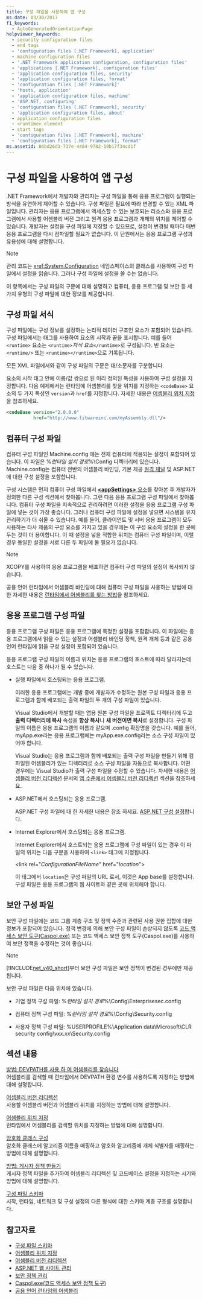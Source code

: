 ```yaml
---
title: 구성 파일을 사용하여 앱 구성
ms.date: 03/30/2017
f1_keywords:
  - AutoGeneratedOrientationPage
helpviewer_keywords:
  - security configuration files
  - end tags
  - 'configuration files [.NET Framework], application'
  - machine configuration files
  - '.NET Framework application configuration, configuration files'
  - 'applications [.NET Framework], configuration files'
  - 'application configuration files, security'
  - 'application configuration files, format'
  - 'configuration files [.NET Framework]'
  - 'hosts, application'
  - 'application configuration files, machine'
  - 'ASP.NET, configuring'
  - 'configuration files [.NET Framework], security'
  - 'application configuration files, about'
  - application configuration files
  - <runtime> element
  - start tags
  - 'configuration files [.NET Framework], machine'
  - 'configuration files [.NET Framework], format'
ms.assetid: 86bd26d3-737e-4484-9782-19b17f34cd1f
---
```

# <a name="configuring-apps-by-using-configuration-files"></a>구성 파일을 사용하여 앱 구성
.NET Framework에서 개발자와 관리자는 구성 파일을 통해 응용 프로그램이 실행되는 방식을 유연하게 제어할 수 있습니다. 구성 파일은 필요에 따라 변경할 수 있는 XML 파일입니다. 관리자는 응용 프로그램에서 액세스할 수 있는 보호되는 리소스와 응용 프로그램에서 사용할 어셈블리 버전 그리고 원격 응용 프로그램과 개체의 위치를 제어할 수 있습니다. 개발자는 설정을 구성 파일에 저장할 수 있으므로, 설정이 변경될 때마다 매번 응용 프로그램을 다시 컴파일할 필요가 없습니다. 이 단원에서는 응용 프로그램 구성과 유용성에 대해 설명합니다.  
  
> [!NOTE]
>  관리 코드는 <xref:System.Configuration> 네임스페이스의 클래스를 사용하여 구성 파일에서 설정을 읽습니다. 그러나 구성 파일에 설정을 쓸 수는 없습니다.  
  
 이 항목에서는 구성 파일의 구문에 대해 설명하고 컴퓨터, 응용 프로그램 및 보안 등 세 가지 유형의 구성 파일에 대한 정보를 제공합니다.  
  
## <a name="configuration-file-format"></a>구성 파일 서식  
 구성 파일에는 구성 정보를 설정하는 논리적 데이터 구조인 요소가 포함되어 있습니다. 구성 파일에서는 태그를 사용하여 요소의 시작과 끝을 표시합니다. 예를 들어 `<runtime>` 요소는 `<runtime>`*자식 요소*`</runtime>`로 구성됩니다. 빈 요소는 `<runtime/>` 또는 `<runtime></runtime>`으로 기록됩니다.  
  
 모든 XML 파일에서와 같이 구성 파일의 구문은 대/소문자를 구분합니다.  
  
 요소의 시작 태그 안에 이름/값 쌍으로 된 미리 정의된 특성을 사용하여 구성 설정을 지정합니다. 다음 예제에서는 런타임에 어셈블리를 찾을 위치를 지정하는 `<codeBase>` 요소의 두 가지 특성인 `version`과 `href`를 지정합니다. 자세한 내용은 [어셈블리 위치 지정](../../../docs/framework/configure-apps/specify-assembly-location.md)을 참조하세요.  
  
```xml  
<codeBase version="2.0.0.0"  
          href="http://www.litwareinc.com/myAssembly.dll"/>  
```  
  
## <a name="machine-configuration-files"></a>컴퓨터 구성 파일  
 컴퓨터 구성 파일인 Machine.config 에는 전체 컴퓨터에 적용되는 설정이 포함되어 있습니다. 이 파일은 %*런타임 설치 경로*%\Config 디렉터리에 있습니다. Machine.config는 컴퓨터 전반의 어셈블리 바인딩, 기본 제공 [원격 채널](https://docs.microsoft.com/previous-versions/dotnet/netframework-4.0/dkfd3wha(v=vs.100)) 및 ASP.NET에 대한 구성 설정을 포함합니다.  
  
 구성 시스템은 먼저 컴퓨터 구성 파일에서 [**\<appSettings>** 요소](~/docs/framework/configure-apps/file-schema/appsettings/index.md)를 찾아본 후 개발자가 정의한 다른 구성 섹션에서 찾아봅니다. 그런 다음 응용 프로그램 구성 파일에서 찾아봅니다. 컴퓨터 구성 파일을 지속적으로 관리하려면 이러한 설정을 응용 프로그램 구성 파일에 넣는 것이 가장 좋습니다. 그러나 컴퓨터 구성 파일에 설정을 넣으면 시스템을 유지 관리하기가 더 쉬울 수 있습니다. 예를 들어, 클라이언트 및 서버 응용 프로그램이 모두 사용하는 타사 제품의 구성 요소를 가지고 있을 경우에는 이 구성 요소의 설정을 한 곳에 두는 것이 더 용이합니다. 이 때 설정을 넣을 적합한 위치는 컴퓨터 구성 파일이며, 이럴 경우 동일한 설정을 서로 다른 두 파일에 둘 필요가 없습니다.  
  
> [!NOTE]
>  XCOPY를 사용하여 응용 프로그램을 배포하면 컴퓨터 구성 파일의 설정이 복사되지 않습니다.  
  
 공용 언어 런타임에서 어셈블리 바인딩에 대해 컴퓨터 구성 파일을 사용하는 방법에 대한 자세한 내용은 [런타임에서 어셈블리를 찾는 방법](../../../docs/framework/deployment/how-the-runtime-locates-assemblies.md)을 참조하세요.  
  
## <a name="application-configuration-files"></a>응용 프로그램 구성 파일  
 응용 프로그램 구성 파일은 응용 프로그램에 특정한 설정을 포함합니다. 이 파일에는 응용 프로그램에서 읽을 수 있는 설정과 어셈블리 바인딩 정책, 원격 개체 등과 같은 공용 언어 런타임에 읽을 구성 설정이 포함되어 있습니다.  
  
 응용 프로그램 구성 파일의 이름과 위치는 응용 프로그램의 호스트에 따라 달라지는데 호스트는 다음 중 하나가 될 수 있습니다.  
  
- 실행 파일에서 호스팅되는 응용 프로그램.  
  
     이러한 응용 프로그램에는 개발 중에 개발자가 수정하는 원본 구성 파일과 응용 프로그램과 함께 배포되는 출력 파일의 두 개의 구성 파일이 있습니다.  
  
     Visual Studio에서 개발할 때는 앱용 원본 구성 파일을 프로젝트 디렉터리에 두고 **출력 디렉터리에 복사** 속성을 **항상 복사**나 **새 버전이면 복사**로 설정합니다. 구성 파일의 이름은 응용 프로그램의 이름과 같으며 .config 확장명을 갖습니다. 예를 들어, myApp.exe라는 응용 프로그램에는 myApp.exe.config라는 소스 구성 파일이 있어야 합니다.  
  
     Visual Studio는 응용 프로그램과 함께 배포되는 출력 구성 파일을 만들기 위해 컴파일된 어셈블리가 있는 디렉터리로 소스 구성 파일을 자동으로 복사합니다. 어떤 경우에는 Visual Studio가 출력 구성 파일을 수정할 수 있습니다. 자세한 내용은 [어셈블리 버전 리디렉션](../../../docs/framework/configure-apps/redirect-assembly-versions.md) 문서의 [앱 수준에서 어셈블리 버전 리디렉션](../../../docs/framework/configure-apps/redirect-assembly-versions.md#BKMK_Redirectingassemblyversionsattheapplevel) 섹션을 참조하세요.  
  
- ASP.NET에서 호스팅되는 응용 프로그램.  
  
     ASP.NET 구성 파일에 대 한 자세한 내용은 참조 하세요. [ASP.NET 구성 설정](https://docs.microsoft.com/previous-versions/dotnet/netframework-4.0/b5ysx397(v=vs.100))합니다.
  
- Internet Explorer에서 호스팅되는 응용 프로그램.  
  
     Internet Explorer에서 호스트되는 응용 프로그램에 구성 파일이 있는 경우 이 파일의 위치는 다음 구문을 사용하여 `<link>` 태그에 지정됩니다.  
  
     \<link rel="*ConfigurationFileName*" href="*location*">  
  
     이 태그에서 `location`은 구성 파일의 URL 로서, 이것은 App base를 설정합니다. 구성 파일은 응용 프로그램의 웹 사이트와 같은 곳에 위치해야 합니다.  
  
## <a name="security-configuration-files"></a>보안 구성 파일  
 보안 구성 파일에는 코드 그룹 계층 구조 및 정책 수준과 관련된 사용 권한 집합에 대한 정보가 포함되어 있습니다. 정책 변경에 의해 보안 구성 파일이 손상되지 않도록 [코드 액세스 보안 도구(Caspol.exe)](../../../docs/framework/tools/caspol-exe-code-access-security-policy-tool.md) 또는 코드 액세스 보안 정책 도구(Caspol.exe)를 사용하여 보안 정책을 수정하는 것이 좋습니다.  
  
> [!NOTE]
>  [!INCLUDE[net_v40_short](../../../includes/net-v40-short-md.md)]부터 보안 구성 파일은 보안 정책이 변경된 경우에만 제공됩니다.  
  
 보안 구성 파일은 다음 위치에 있습니다.  
  
- 기업 정책 구성 파일: %*런타임 설치 경로*%\Config\Enterprisesec.config  
  
- 컴퓨터 정책 구성 파일: %*런타임 설치 경로*%\Config\Security.config  
  
- 사용자 정책 구성 파일: %USERPROFILE%\Application data\Microsoft\CLR security config\v*xx.xx*\Security.config  
  
## <a name="in-this-section"></a>섹션 내용  
 [방법: DEVPATH를 사용 하 여 어셈블리를 찾습니다](../../../docs/framework/configure-apps/how-to-locate-assemblies-by-using-devpath.md)  
 어셈블리를 검색할 때 런타임에서 DEVPATH 환경 변수를 사용하도록 지정하는 방법에 대해 설명합니다.  
  
 [어셈블리 버전 리디렉션](../../../docs/framework/configure-apps/redirect-assembly-versions.md)  
 사용할 어셈블리 버전과 어셈블리 위치를 지정하는 방법에 대해 설명합니다.  
  
 [어셈블리 위치 지정](../../../docs/framework/configure-apps/specify-assembly-location.md)  
 런타임에서 어셈블리를 검색할 위치를 지정하는 방법에 대해 설명합니다.  
  
 [암호화 클래스 구성](../../../docs/framework/configure-apps/configure-cryptography-classes.md)  
 암호화 클래스에 알고리즘 이름을 매핑하고 암호화 알고리즘에 개체 식별자를 매핑하는 방법에 대해 설명합니다.  
  
 [방법: 게시자 정책 만들기](../../../docs/framework/configure-apps/how-to-create-a-publisher-policy.md)  
 게시자 정책 파일을 추가하여 어셈블리 리디렉션 및 코드베이스 설정을 지정하는 시기와 방법에 대해 설명합니다.  
  
 [구성 파일 스키마](../../../docs/framework/configure-apps/file-schema/index.md)  
 시작, 런타임, 네트워크 및 구성 설정의 다른 형식에 대한 스키마 계층 구조를 설명합니다.  
  
## <a name="see-also"></a>참고자료

- [구성 파일 스키마](../../../docs/framework/configure-apps/file-schema/index.md)
- [어셈블리 위치 지정](../../../docs/framework/configure-apps/specify-assembly-location.md)
- [어셈블리 버전 리디렉션](../../../docs/framework/configure-apps/redirect-assembly-versions.md)
- [ASP.NET 웹 사이트 관리](https://docs.microsoft.com/previous-versions/visualstudio/visual-studio-2008/6hy1xzbw(v=vs.90))
- [보안 정책 관리](https://docs.microsoft.com/previous-versions/dotnet/netframework-4.0/c1k0eed6(v=vs.100))
- [Caspol.exe(코드 액세스 보안 정책 도구)](../../../docs/framework/tools/caspol-exe-code-access-security-policy-tool.md)
- [공용 언어 런타임의 어셈블리](../../../docs/framework/app-domains/assemblies-in-the-common-language-runtime.md)
